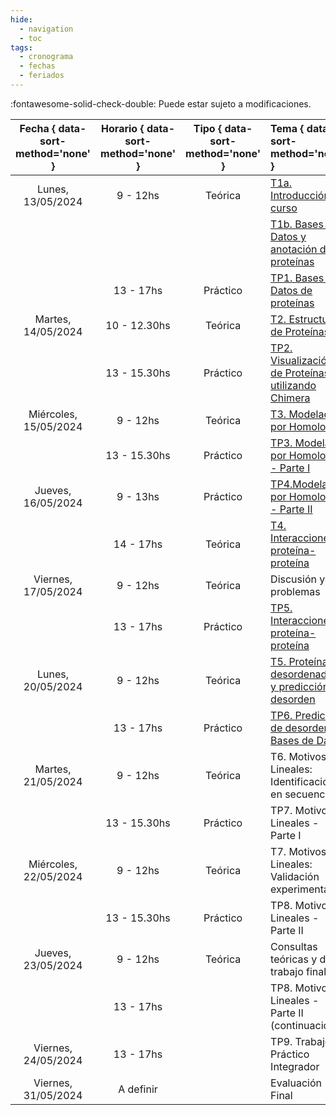 ```yaml
---
hide: 
  - navigation
  - toc
tags:
  - cronograma
  - fechas
  - feriados
---
```

<!--
[T1a. Introducción al curso](/estructural/teoricas/teorica1a/)
-->
:fontawesome-solid-check-double: Puede estar sujeto a modificaciones.

|**Fecha** { data-sort-method='none' }  |   **Horario**   { data-sort-method='none' } |  **Tipo**   { data-sort-method='none' } |   **Tema**  { data-sort-method='none' }  |   **Docente** { data-sort-method='none' } |
|:-------:|:-----------:|:-----------:|:-----------|:-----------|
| Lunes, 13/05/2024	    | 9 - 12hs      | Teórica       | [T1a. Introducción al curso](/estructural/teoricas/teorica1a/)                                                        | L. Chemes |
|                       |               |               | [T1b. Bases de Datos y anotación de proteínas](/estructural/teoricas/teorica1b/)                                     | L. Chemes |
|                       | 13 - 17hs     | Práctico      | [TP1. Bases de Datos de proteínas](/estructural/practicos/db_uniprot/)                                                  | J. Glavina |
| Martes, 14/05/2024    | 10 - 12.30hs  | Teórica       | [T2. Estructura de Proteínas](/estructural/teoricas/teorica2/)                                                       | L. Chemes |
|                       | 13 - 15.30hs  | Práctico      | [TP2. Visualización de Proteínas utilizando Chimera](/estructural/practicos/chimera/)                                | J. Glavina |
| Miércoles, 15/05/2024	|  9 - 12hs	    | Teórica       | [T3. Modelado por Homología](/estructural/teoricas/teorica3/)                                                        | L. Chemes |
|                       | 13 - 15.30hs	| Práctico      | [TP3. Modelado por Homología - Parte I](/estructural/practicos/Modelado_Por_Homologia/)                                             | J. Glavina |
| Jueves, 16/05/2024    | 9 - 13hs	    | Práctico      | [TP4.Modelado por Homología - Parte II](/estructural/practicos/modelado_alphafold/)                                            | J. Glavina |
|                       | 14 - 17hs     | Teórica       | [T4. Interacciones proteína-proteína](/estructural/teoricas/teorica4/)                  | L.Chemes |
| Viernes, 17/05/2024	  | 9 - 12hs      | Teórica       | Discusión y problemas                               | J. Glavina |
|                       | 13 - 17hs	    | Práctico      | [TP5. Interacciones proteína-proteína](/estructural/practicos/ppi/)                   | J. Glavina |
| Lunes, 20/05/2024	    | 9 - 12hs	    | Teórica       | [T5. Proteínas desordenadas y predicción de desorden](/estructural/teoricas/teorica5/)    | L. Chemes |
|                       | 13 - 17hs     | Práctico      | [TP6. Predicción de desorden y Bases de Datos](/estructural/practicos/Regiones-flexibles/)          | J. Glavina |
| Martes, 21/05/2024	| 9 - 12hs      | Teórica       | T6. Motivos Lineales: Identificación en secuencia      | L. Chemes |
|                       | 13 - 15.30hs	| Práctico      | TP7. Motivos Lineales - Parte I                        | J. Glavina |
| Miércoles, 22/05/2024	| 9 - 12hs	    | Teórica       | T7. Motivos Lineales: Validación experimental          | L. Chemes/T.Gibson |
|                       | 13 - 15.30hs	| Práctico      | TP8. Motivos Lineales - Parte II                       | J. Glavina |
| Jueves, 23/05/2024	| 9 - 12hs	    | Teórica       | Consultas teóricas y del trabajo final                 | L. Chemes |
|                       | 13 - 17hs	    |               | TP8. Motivos Lineales - Parte II (continuacion)        | J. Glavina   |
| Viernes, 24/05/2024	| 13 - 17hs	    |               | TP9. Trabajo Práctico Integrador  | J. Glavina  |
| Viernes, 31/05/2024	| A definir	    |               | Evaluación Final    |   |